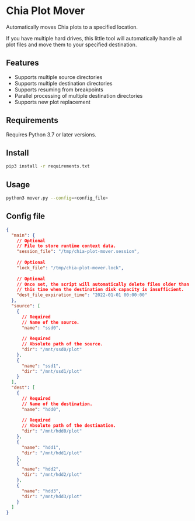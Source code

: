 # Chia Plot Mover

Automatically moves Chia plots to a specified location.

If you have multiple hard drives, this little tool will automatically handle all plot files and move them to your specified destination.

## Features

* Supports multiple source directories 
* Supports multiple destination directories 
* Supports resuming from breakpoints 
* Parallel processing of multiple destination directories 
* Supports new plot replacement

## Requirements

Requires Python 3.7 or later versions.

## Install

```bash
pip3 install -r requirements.txt
```

## Usage

```bash
python3 mover.py --config=<config_file>
```

## Config file

```json
{
  "main": {
    // Optional
    // File to store runtime context data.
    "session_file": "/tmp/chia-plot-mover.session",
    
    // Optional
    "lock_file": "/tmp/chia-plot-mover.lock",
    
    // Optional
    // Once set, the script will automatically delete files older than
    // this time when the destination disk capacity is insufficient.
    "dest_file_expiration_time": "2022-01-01 00:00:00"
  },
  "source": [
    {
      // Required
      // Name of the source.
      "name": "ssd0",
      
      // Required
      // Absolute path of the source.
      "dir": "/mnt/ssd0/plot"
    },
    {
      "name": "ssd1",
      "dir": "/mnt/ssd1/plot"
    }
  ],
  "dest": [
    {
      // Required
      // Name of the destination.
      "name": "hdd0",
      
      // Required
      // Absolute path of the destination.
      "dir": "/mnt/hdd0/plot"
    },
    {
      "name": "hdd1",
      "dir": "/mnt/hdd1/plot"
    },
    {
      "name": "hdd2",
      "dir": "/mnt/hdd2/plot"
    },
    {
      "name": "hdd3",
      "dir": "/mnt/hdd3/plot"
    }
  ]
}
```
